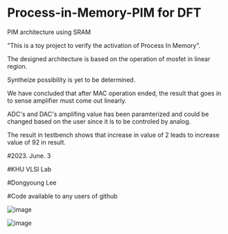 # Process-in-Memory-PIM for DFT
PIM architecture using SRAM

"This is a toy project to verify the activation of Process In Memory".

The designed architecture is based on the operation of mosfet in linear region.

Syntheize possibility is yet to be determined.

We have concluded that after MAC operation ended, the result that goes in to sense amplifier
must come out linearly.

ADC's and DAC's amplifing value has been paramterized and could be changed based on the user since it is to be controled by analog.

The result in testbench shows that increase in value of 2 leads to increase value of 92 in result.

#2023. June. 3

#KHU VLSI Lab

#Dongyoung Lee

#Code available to any users of github

![image](https://github.com/dylee0907/Process-in-Memory-PIM-/assets/79738681/5a37133e-c40b-4996-97cb-a91e6cc5c97a)

![image](https://github.com/dylee0907/Process-in-Memory-PIM-/assets/79738681/f84f7d38-f9a0-4a9e-a017-5ecee59059d3)
